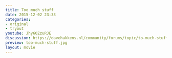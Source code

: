 ```yaml
---
title: Too much stuff
date: 2015-12-02 23:33
categories:
- original
- tryout
youtube: Jhy6OZzuRJE
discussion: https://davehakkens.nl/community/forums/topic/to-much-stuff/
preview: too-much-stuff.jpg
layout: movie
---
```

